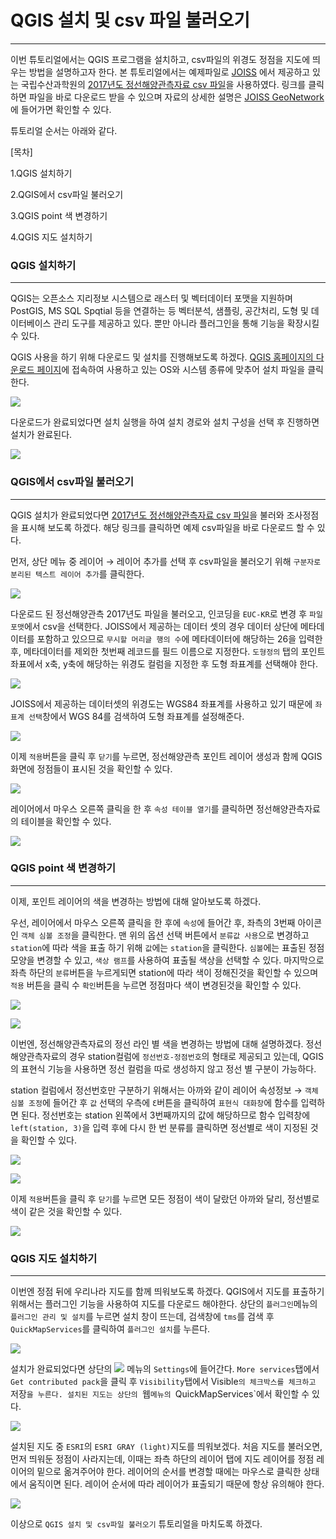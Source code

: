 # QGIS 설치 및 csv 파일 불러오기

------------------------------------------------------------------------

이번 튜토리얼에서는 QGIS 프로그램을 설치하고, csv파일의 위경도 정점을 지도에 띄우는 방법을 설명하고자 한다. 본 튜토리얼에서는 예제파일로 [JOISS](http://joiss.kr) 에서 제공하고 있는 국립수산과학원의 [2017년도 정선해양관측자료 csv 파일](http://joiss.kr/geonetwork/srv/api/records/2f071261-116d-4ee1-be1a-a43bab8f7ee6/attachments/정선해양관측_2017_profile_chemical_unknown.csv)을 사용하였다. 링크를 클릭하면 파일을 바로 다운로드 받을 수 있으며 자료의 상세한 설명은 [JOISS GeoNetwork](http://joiss.kr/geonetwork/)에 들어가면 확인할 수 있다.

튜토리얼 순서는 아래와 같다.

\[목차\]  

1.QGIS 설치하기

2.QGIS에서 csv파일 불러오기

3.QGIS point 색 변경하기

4.QGIS 지도 설치하기


### QGIS 설치하기

------------------------------------------------------------------------

QGIS는 오픈소스 지리정보 시스템으로 래스터 및 벡터데이터 포맷을 지원하며 PostGIS, MS SQL Spqtial 등을 연결하는 등 벡터분석, 샘플링, 공간처리, 도형 및 데이터베이스 관리 도구를 제공하고 있다. 뿐만 아니라 플러그인을 통해 기능을 확장시킬 수 있다.

QGIS 사용을 하기 위해 다운로드 및 설치를 진행해보도록 하겠다. [QGIS 홈페이지의 다운로드 페이지](https://qgis.org/ko/site/forusers/download.html)에 접속하여 사용하고 있는 OS와 시스템 종류에 맞추어 설치 파일을 클릭한다.

![](images/qgis설치_1.png)

다운로드가 완료되었다면 설치 실행을 하여 설치 경로와 설치 구성을 선택 후 진행하면 설치가 완료된다.

![](images/qgis설치_2.png)


### QGIS에서 csv파일 불러오기

------------------------------------------------------------------------

QGIS 설치가 완료되었다면 [2017년도 정선해양관측자료 csv 파일](http://joiss.kr/geonetwork/srv/api/records/2f071261-116d-4ee1-be1a-a43bab8f7ee6/attachments/정선해양관측_2017_profile_chemical_unknown.csv)을 불러와 조사정점을 표시해 보도록 하겠다. 해당 링크를 클릭하면 예제 csv파일을 바로 다운로드 할 수 있다.

먼저, 상단 메뉴 중 레이어 → 레이어 추가를 선택 후 csv파일을 불러오기 위해 `구분자로 분리된 텍스트 레이어 추가`를 클릭한다.

![](images/csv불러오기_1.png)

다운로드 된 정선해양관측 2017년도 파일을 불러오고, 인코딩을 `EUC-KR`로 변경 후 `파일 포맷`에서 csv을 선택한다. JOISS에서 제공하는 데이터 셋의 경우 데이터 상단에 메타데이터를 포함하고 있으므로 `무시할 머리글 행의 수`에 메타데이터에 해당하는 26을 입력한 후, 메타데이터를 제외한 첫번째 레코드를 필드 이름으로 지정한다. `도형정의`
탭의 포인트 좌표에서 x축, y축에 해당하는 위경도 컬럼을 지정한 후 도형 좌표계를 선택해야 한다.

![](images/csv불러오기_2.png)

JOISS에서 제공하는 데이터셋의 위경도는 WGS84 좌표계를 사용하고 있기 때문에 `좌표계 선택`창에서 WGS 84를 검색하여 도형 좌표계를 설정해준다.

![](images/csv불러오기_3.png)

이제 `적용`버튼을 클릭 후 `닫기`를 누르면, 정선해양관측 포인트 레이어 생성과 함께 QGIS 화면에 정점들이 표시된 것을 확인할 수 있다.

![](images/csv불러오기_4.png)

레이어에서 마우스 오른쪽 클릭을 한 후 `속성 테이블 열기`를 클릭하면 정선해양관측자료의 테이블을 확인할 수 있다.

![](images/csv불러오기_10.png)


### QGIS point 색 변경하기

------------------------------------------------------------------------

이제, 포인트 레이어의 색을 변경하는 방법에 대해 알아보도록 하겠다.

우선, 레이어에서 마우스 오른쪽 클릭을 한 후에 `속성`에 들어간 후, 좌측의 3번째 아이콘인 `객체 심볼 조정`을 클릭한다. 맨 위의 옵션 선택 버튼에서 `분류값 사용`으로 변경하고 `station`에 따라 색을 표출 하기 위해 `값`에는 `station`을 클릭한다. `심볼`에는 표출된 정점 모양을 변경할 수 있고, `색상 램프`를 사용하여 표출될 색상을 선택할 수 있다. 마지막으로 좌측 하단의 `분류`버튼을 누르게되면 station에 따라 색이 정해진것을 확인할 수 있으며 `적용` 버튼을 클릭 수 `확인`버튼을 누르면 정점마다 색이 변경된것을 확인할 수 있다.

![](images/csv불러오기_5.png)

![](images/csv불러오기_6.png)

이번엔, 정선해양관측자료의 정선 라인 별 색을 변경하는 방법에 대해 설명하겠다. 정선해양관측자료의 경우 station컬럼에 `정선번호-정점번호`의 형태로 제공되고 있는데, QGIS의 표현식 기능을 사용하면 정선 컬럼을 따로 생성하지 않고 정선 별 구분이 가능하다.

station 컬럼에서 정선번호만 구분하기 위해서는 아까와 같이 레이어 속성정보 → `객체 심볼 조정`에 들어간 후 `값` 선택의 우측에 `Ԑ`버튼을 클릭하여 `표현식 대화창`에 함수를 입력하면 된다. 정선번호는 station 왼쪽에서 3번째까지의 값에 해당하므로 함수 입력창에 `left(station, 3)`을 입력 후에 다시 한 번 분류를 클릭하면 정선별로 색이 지정된 것을 확인할 수 있다.

![](images/csv불러오기_7.png)

![](images/csv불러오기_8.png)


이제 `적용`버튼을 클릭 후 `닫기`를 누르면 모든 정점이 색이 달랐던 아까와 달리, 정선별로 색이 같은 것을 확인할 수 있다.

![](images/csv불러오기_9.png)

### QGIS 지도 설치하기

------------------------------------------------------------------------

이번엔 정점 뒤에 우리나라 지도를 함께 띄워보도록 하겠다. QGIS에서 지도를 표출하기 위해서는 플러그인 기능을 사용하여 지도를 다운로드 해야한다.   상단의 `플러그인`메뉴의 `플러그인 관리 및 설치`를 누르면 설치 창이 뜨는데, 검색창에 `tms`를 검색 후 `QuickMapServices`를 클릭하여 `플러그인 설치`를 누른다.

![](images/지도플러그인_1.png)

설치가 완료되었다면 상단의 ![](images/지도버튼.png) 메뉴의 `Settings`에 들어간다. `More services`탭에서 `Get contributed pack`을 클릭 후 `Visibility`탭에서  Visible`의 체크박스를 체크하고 `저장`을 누른다. 설치된 지도는 상단의 `웹`메뉴의 `QuickMapServices`에서 확인할 수 있다.

![](images/지도플러그인_4.png)

설치된 지도 중 `ESRI`의 `ESRI GRAY (light)`지도를 띄워보겠다. 처음 지도를 불러오면, 먼저 띄워둔 정점이 사라지는데, 이때는 좌측 하단의 레이어 탭에 지도 레이어를 정점 레이어의 밑으로 옮겨주어야 한다. 레이어의 순서를 변경할 때에는 마우스로 클릭한 상태에서 움직이면 된다. 레이어 순서에 따라 레이어가 표출되기 때문에 항상 유의해야 한다.

![](images/지도플러그인_5.png)

이상으로 `QGIS 설치 및 csv파일 불러오기` 튜토리얼을 마치도록 하겠다.
